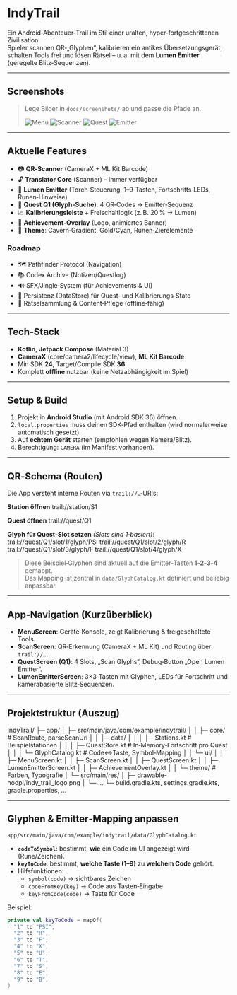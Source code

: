 # IndyTrail

Ein Android‑Abenteuer‑Trail im Stil einer uralten, hyper‑fortgeschrittenen Zivilisation.  
Spieler scannen QR‑„Glyphen“, kalibrieren ein antikes Übersetzungsgerät, schalten Tools frei und lösen Rätsel – u. a. mit dem **Lumen Emitter** (geregelte Blitz‑Sequenzen).

---

## Screenshots
> Lege Bilder in `docs/screenshots/` ab und passe die Pfade an.
>
> ![Menu](docs/screenshots/menu.png)
> ![Scanner](docs/screenshots/scanner.png)
> ![Quest](docs/screenshots/quest.png)
> ![Emitter](docs/screenshots/emitter.png)

---

## Aktuelle Features
- 📷 **QR‑Scanner** (CameraX + ML Kit Barcode)
- 🔓 **Translator Core** (Scanner) – immer verfügbar
- 🔦 **Lumen Emitter** (Torch‑Steuerung, 1–9‑Tasten, Fortschritts‑LEDs, Runen‑Hinweise)
- 🧩 **Quest Q1 (Glyph‑Suche)**: 4 QR‑Codes → Emitter‑Sequenz
- 📈 **Kalibrierungsleiste** + Freischaltlogik (z. B. 20 % → Lumen)
- 🏅 **Achievement‑Overlay** (Logo, animiertes Banner)
- 🎨 **Theme**: Cavern‑Gradient, Gold/Cyan, Runen‑Zierelemente

### Roadmap
- 🗺️ Pathfinder Protocol (Navigation)
- 📚 Codex Archive (Notizen/Questlog)
- 🔊 SFX/Jingle‑System (für Achievements & UI)
- 💾 Persistenz (DataStore) für Quest‑ und Kalibrierungs‑State
- 🧠 Rätselsammlung & Content‑Pflege (offline‑fähig)

---

## Tech‑Stack
- **Kotlin**, **Jetpack Compose** (Material 3)
- **CameraX** (core/camera2/lifecycle/view), **ML Kit Barcode**
- Min SDK **24**, Target/Compile SDK **36**
- Komplett **offline** nutzbar (keine Netzabhängigkeit im Spiel)

---

## Setup & Build
1. Projekt in **Android Studio** (mit Android SDK 36) öffnen.
2. `local.properties` muss deinen SDK‑Pfad enthalten (wird normalerweise automatisch gesetzt).
3. Auf **echtem Gerät** starten (empfohlen wegen Kamera/Blitz).  
4. Berechtigung: `CAMERA` (im Manifest vorhanden).

---

## QR‑Schema (Routen)
Die App versteht interne Routen via `trail://…`‑URIs:

**Station öffnen**
trail://station/S1

**Quest öffnen**
trail://quest/Q1

**Glyph für Quest‑Slot setzen** *(Slots sind 1‑basiert)*:
trail://quest/Q1/slot/1/glyph/PSI
trail://quest/Q1/slot/2/glyph/R
trail://quest/Q1/slot/3/glyph/F
trail://quest/Q1/slot/4/glyph/X


> Diese Beispiel‑Glyphen sind aktuell auf die Emitter‑Tasten **1‑2‑3‑4** gemappt.  
> Das Mapping ist zentral in `data/GlyphCatalog.kt` definiert und beliebig anpassbar.

---

## App‑Navigation (Kurzüberblick)
- **MenuScreen**: Geräte‑Konsole, zeigt Kalibrierung & freigeschaltete Tools.
- **ScanScreen**: QR‑Erkennung (CameraX + ML Kit) und Routing über `trail://…`.
- **QuestScreen (Q1)**: 4 Slots, „Scan Glyphs“, Debug‑Button „Open Lumen Emitter“.
 - **LumenEmitterScreen**: 3×3‑Tasten mit Glyphen, LEDs für Fortschritt und kamerabasierte Blitz‑Sequenzen.

---

## Projektstruktur (Auszug)
IndyTrail/
├─ app/
│ ├─ src/main/java/com/example/indytrail/
│ │ ├─ core/ # ScanRoute, parseScanUri
│ │ ├─ data/
│ │ │ ├─ Stations.kt # Beispielstationen
│ │ │ ├─ QuestStore.kt # In‑Memory‑Fortschritt pro Quest
│ │ │ └─ GlyphCatalog.kt # Code↔Taste, Symbol‑Mapping
│ │ └─ ui/
│ │ ├─ MenuScreen.kt
│ │ ├─ ScanScreen.kt
│ │ ├─ QuestScreen.kt
│ │ ├─ LumenEmitterScreen.kt
│ │ ├─ AchievementOverlay.kt
│ │ └─ theme/ # Farben, Typografie
│ └─ src/main/res/
│ ├─ drawable-nodpi/indy_trail_logo.png
│ └─ ...
└─ build.gradle.kts, settings.gradle.kts, gradle.properties, ...


---

## Glyphen & Emitter‑Mapping anpassen
`app/src/main/java/com/example/indytrail/data/GlyphCatalog.kt`

- **`codeToSymbol`**: bestimmt, **wie** ein Code im UI angezeigt wird (Rune/Zeichen).
- **`keyToCode`**: bestimmt, **welche Taste (1–9)** zu **welchem Code** gehört.
- Hilfsfunktionen:
  - `symbol(code)` → sichtbares Zeichen
  - `codeFromKey(key)` → Code aus Tasten‑Eingabe
  - `keyFromCode(code)` → Taste für Code

Beispiel:
```kotlin
private val keyToCode = mapOf(
  "1" to "PSI",
  "2" to "R",
  "3" to "F",
  "4" to "X",
  "5" to "U",
  "6" to "T",
  "7" to "S",
  "8" to "E",
  "9" to "B",
)
